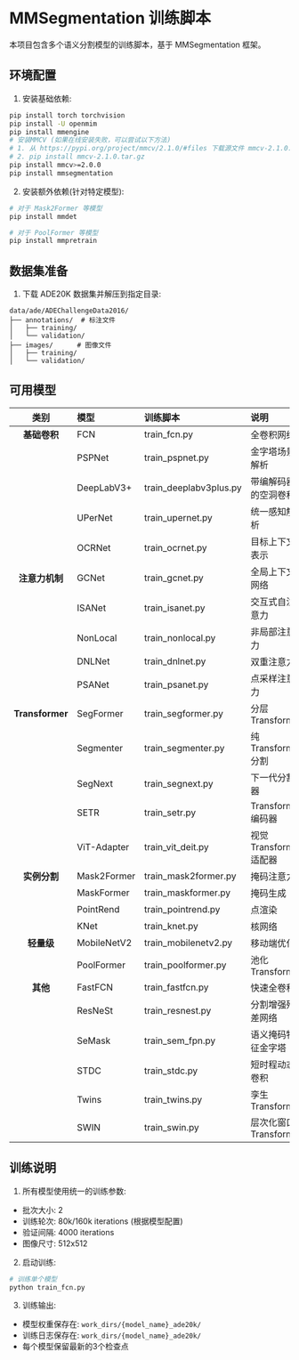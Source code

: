 # MMSegmentation 训练脚本

本项目包含多个语义分割模型的训练脚本，基于 MMSegmentation 框架。

## 环境配置

1. 安装基础依赖:
```bash
pip install torch torchvision
pip install -U openmim
pip install mmengine
# 安装MMCV (如果在线安装失败，可以尝试以下方法)
# 1. 从 https://pypi.org/project/mmcv/2.1.0/#files 下载源文件 mmcv-2.1.0.tar.gz
# 2. pip install mmcv-2.1.0.tar.gz
pip install mmcv>=2.0.0  
pip install mmsegmentation
```

2. 安装额外依赖(针对特定模型):
```bash
# 对于 Mask2Former 等模型
pip install mmdet

# 对于 PoolFormer 等模型
pip install mmpretrain
```

## 数据集准备

1. 下载 ADE20K 数据集并解压到指定目录:
```
data/ade/ADEChallengeData2016/
├── annotations/  # 标注文件
│   ├── training/
│   └── validation/
├── images/      # 图像文件
│   ├── training/
│   └── validation/
```

## 可用模型

| 类别 | 模型 | 训练脚本 | 说明 |
|:---:|:---|:---|:---|
| **基础卷积** | FCN | train_fcn.py | 全卷积网络 |
| | PSPNet | train_pspnet.py | 金字塔场景解析 |
| | DeepLabV3+ | train_deeplabv3plus.py | 带编解码器的空洞卷积 |
| | UPerNet | train_upernet.py | 统一感知解析 |
| | OCRNet | train_ocrnet.py | 目标上下文表示 |
| **注意力机制** | GCNet | train_gcnet.py | 全局上下文网络 |
| | ISANet | train_isanet.py | 交互式自注意力 |
| | NonLocal | train_nonlocal.py | 非局部注意力 |
| | DNLNet | train_dnlnet.py | 双重注意力 |
| | PSANet | train_psanet.py | 点采样注意力 |
| **Transformer** | SegFormer | train_segformer.py | 分层Transformer |
| | Segmenter | train_segmenter.py | 纯Transformer分割 |
| | SegNext | train_segnext.py | 下一代分割器 |
| | SETR | train_setr.py | Transformer编码器 |
| | ViT-Adapter | train_vit_deit.py | 视觉Transformer适配器 |
| **实例分割** | Mask2Former | train_mask2former.py | 掩码注意力 |
| | MaskFormer | train_maskformer.py | 掩码生成 |
| | PointRend | train_pointrend.py | 点渲染 |
| | KNet | train_knet.py | 核网络 |
| **轻量级** | MobileNetV2 | train_mobilenetv2.py | 移动端优化 |
| | PoolFormer | train_poolformer.py | 池化Transformer |
| **其他** | FastFCN | train_fastfcn.py | 快速全卷积 |
| | ResNeSt | train_resnest.py | 分割增强残差网络 |
| | SeMask | train_sem_fpn.py | 语义掩码特征金字塔 |
| | STDC | train_stdc.py | 短时程动态卷积 |
| | Twins | train_twins.py | 孪生Transformer |
| | SWIN | train_swin.py | 层次化窗口Transformer | 

## 训练说明

1. 所有模型使用统一的训练参数:
- 批次大小: 2
- 训练轮次: 80k/160k iterations (根据模型配置)
- 验证间隔: 4000 iterations
- 图像尺寸: 512x512

2. 启动训练:
```bash
# 训练单个模型
python train_fcn.py
```

3. 训练输出:
- 模型权重保存在: `work_dirs/{model_name}_ade20k/`
- 训练日志保存在: `work_dirs/{model_name}_ade20k/`
- 每个模型保留最新的3个检查点
